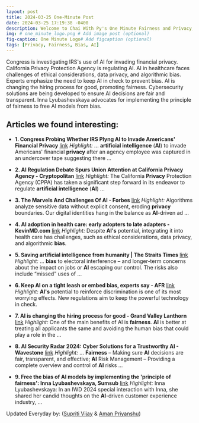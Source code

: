 ```yaml
---
layout: post
title: 2024-03-25 One-Minute Post
date: 2024-03-25 17:19:38 -0400
description: Welcome to Chai With Py's One Minute Fairness and Privacy, which aims to provide you the current happenings in the world of Fairness, Privacy, and AI.
img: # one_minute_logo.png # Add image post (optional)
fig-caption: One Minute Logo# Add figcaption (optional)
tags: [Privacy, Fairness, Bias, AI]
---
```


Congress is investigating IRS's use of AI for invading financial privacy. California Privacy Protection Agency is regulating AI. AI in healthcare faces challenges of ethical considerations, data privacy, and algorithmic bias. Experts emphasize the need to keep AI in check to prevent bias. AI is changing the hiring process for good, promoting fairness. Cybersecurity solutions are being developed to ensure AI decisions are fair and transparent. Inna Lyubashevskaya advocates for implementing the principle of fairness to free AI models from bias.

## Articles we found interesting:

- **1. Congress Probing Whether IRS Plyng <b>AI</b> to Invade Americans&#39; Financial <b>Privacy</b>** [link](https://theohiostar.com/news/congress-probing-whether-irs-using-ai-to-invade-americans-financial-privacy/jtnews/2024/03/25/)
_Highlight:_ ... <b>artificial intelligence</b> (<b>AI</b>) to invade Americans&#39; financial <b>privacy</b> after an agency employee was captured in an undercover tape suggesting there&nbsp;...

- **2. <b>AI</b> Regulation Debate Spurs Union Attention at California <b>Privacy</b> Agency - Cryptopolitan** [link](https://www.cryptopolitan.com/ai-regulation-debate-spurs-union-attention/)
_Highlight:_ The California <b>Privacy</b> Protection Agency (CPPA) has taken a significant step forward in its endeavor to regulate <b>artificial intelligence</b> (<b>AI</b>)&nbsp;...

- **3. The Marvels And Challenges Of <b>AI</b> - Forbes** [link](https://www.forbes.com/sites/webroot/2024/03/25/the-marvels-and-challenges-of-ai/)
_Highlight:_ Algorithms analyze sensitive data without explicit consent, eroding <b>privacy</b> boundaries. Our digital identities hang in the balance as <b>AI</b>-driven ad&nbsp;...

- **4. <b>AI</b> adoption in health care: early adopters to late adapters - KevinMD.com** [link](https://www.kevinmd.com/2024/03/ai-adoption-in-health-care-early-adopters-to-late-adapters.html)
_Highlight:_ Despite <b>AI&#39;s</b> potential, integrating it into health care has challenges, such as ethical considerations, data privacy, and algorithmic <b>bias</b>.

- **5. Saving <b>artificial intelligence</b> from humanity | The Straits Times** [link](https://www.straitstimes.com/singapore/saving-artificial-intelligence-from-humanity)
_Highlight:_ ... <b>bias</b> to electoral interference – and longer-term concerns about the impact on jobs or <b>AI</b> escaping our control. The risks also include “missed” uses of&nbsp;...

- **6. Keep <b>AI</b> on a tight leash or embed <b>bias</b>, experts say - AFR** [link](https://www.afr.com/technology/keep-ai-on-a-tight-leash-or-embed-bias-experts-say-20240312-p5fbu3)
_Highlight:_ <b>AI&#39;s</b> potential to reinforce discrimination is one of its most worrying effects. New regulations aim to keep the powerful technology in check.

- **7. <b>AI</b> is changing the hiring process for good - Grand Valley Lanthorn** [link](https://lanthorn.com/104660/opinion/ai-is-changing-the-hiring-process-for-good/)
_Highlight:_ One of the main benefits of AI is <b>fairness</b>. <b>AI</b> is better at treating all applicants the same and avoiding the human bias that could play a role in the&nbsp;...

- **8. <b>AI</b> Security Radar 2024: Cyber Solutions for a Trustworthy <b>AI</b> - Wavestone** [link](https://www.wavestone.com/en/insight/cybersecurity-solutions-for-trustworthy-ai/)
_Highlight:_ ... <b>Fairness</b> – Making sure <b>AI</b> decisions are fair, transparent, and effective; <b>AI</b> Risk Management – Providing a complete overview and control of <b>AI</b> risks&nbsp;...

- **9. Free the bias of <b>AI</b> models by implementing the &#39;principle of <b>fairness</b>&#39;: Inna Lyubashevskaya, Sumsub** [link](https://ciosea.economictimes.indiatimes.com/news/next-gen-technologies/free-the-bias-of-ai-models-by-implementing-the-principle-of-fairness-inna-lyubashevskaya-sumsub/108702078)
_Highlight:_ Inna Lyubashevskaya: In an IWD 2024 special interaction with Inna, she shared her candid thoughts on the <b>AI</b>-driven customer experience industry,&nbsp;...


Updated Everyday by: (<a href="https://supritivijay.github.io/">Supriti Vijay</a> & <a href="https://amanpriyanshu.github.io/">Aman Priyanshu</a>)

